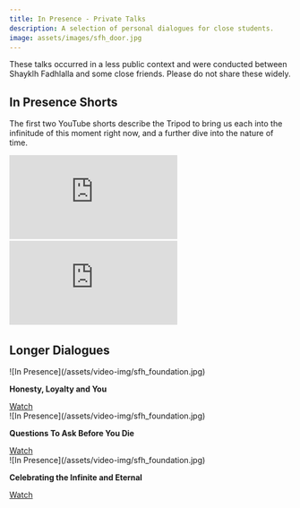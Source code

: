 ```yaml
---
title: In Presence - Private Talks
description: A selection of personal dialogues for close students.
image: assets/images/sfh_door.jpg
---
```


These talks occurred in a less public context and were conducted between Shayklh Fadhlalla and some close friends. Please do not share these widely.

## In Presence Shorts

The first two YouTube shorts describe the Tripod to bring us each into the infinitude of this moment right now, and a further dive into the nature of time.

<iframe class="video-frame-half" src="https://www.youtube.com/embed/n26ZnSTwvgk" title="YouTube video player" frameborder="0" allow="accelerometer; autoplay; clipboard-write; encrypted-media; gyroscope; picture-in-picture" allowfullscreen></iframe>

<iframe class="video-frame-half" src="https://www.youtube.com/embed/XadiifGe4XA" title="YouTube video player" frameborder="0" allow="accelerometer; autoplay; clipboard-write; encrypted-media; gyroscope; picture-in-picture" allowfullscreen></iframe>

## Longer Dialogues

<div markdown="1" class="card video sidebar center gemoji center-content">

<div markdown="2" class="video-image">
![In Presence](/assets/video-img/sfh_foundation.jpg)
</div>

**Honesty, Loyalty and You**

<div markdown="3" class="video-link">
<a target="_blank" href="https://www.youtube.com/watch?v=pNkWjuWa1mQ">Watch</a>
</div>

</div>

<div markdown="1" class="card video sidebar center gemoji center-content">

<div markdown="2" class="video-image">
![In Presence](/assets/video-img/sfh_foundation.jpg)
</div>

**Questions To Ask Before You Die**

<div markdown="3" class="video-link">
<a target="_blank" href="https://www.youtube.com/watch?v=20bK6XqX6F0">Watch</a>
</div>

</div>

<div markdown="1" class="card video sidebar center gemoji center-content">

<div markdown="2" class="video-image">
![In Presence](/assets/video-img/sfh_foundation.jpg)
</div>

**Celebrating the Infinite and Eternal**

<div markdown="3" class="video-link">
<a target="_blank" href="https://www.youtube.com/watch?v=z0wnPGPd2Bc">Watch</a>
</div>

</div>

<div markdown="1" class="clear"></div>